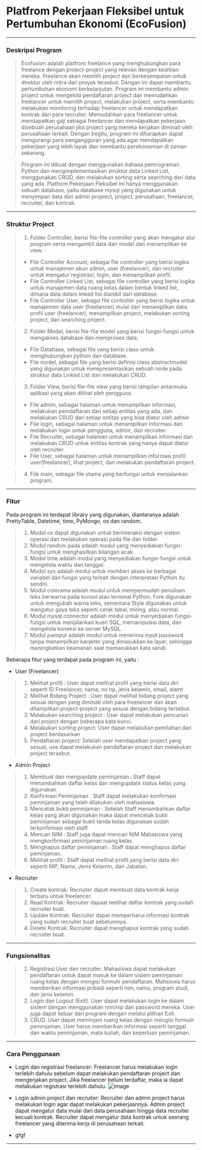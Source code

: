 # Platfrom Pekerjaan Fleksibel untuk Pertumbuhan Ekonomi (EcoFusion)
--------------------------------------------------------------------------------------------
### Deskripsi Program
> Ecofusion adalah platfrom freelance yang menghubungkan para freelance dengan 
project-project yang relevan dengan keahlian mereka. Freelance akan memilih project 
dan berkesempatan untuk direktur oleh mitra dari proyek tersebut. Dengan ini dapat membantu 
pertumbuhan ekonomi berkelanjutan. Program ini membantu admin project untuk mengelola pendaftaran project dan memudahkan freelancer untuk memilih project, melakukan project, serta membantu melakukan monitoring terhadap freelancer untuk mendapatkan kontrak dari para recruiter. Memudahkan para freelancer untuk mendapatkan gaji sebagai freelancer dan mendapatkan pekerjaan disebuah perusahaan jika project yang mereka kerjakan diminati oleh perusahaan terkait. Dengan begitu, program ini diharapkan dapat mengurangi para pengangguran yang ada agar mendapatkan pekerjaan yang lebih layak dan membantu perekonomian di zaman sekarang.

> Program ini dibuat dengan menggunakan bahasa pemrograman Python dan mengimplementasikan struktur data Linked List, menggunakan CRUD, dan melakukan sorting serta searching dari data yang ada. Platform Pekerjaan Fleksibel ini hanya menggunakan sebuah database, yaitu database mysql  yang digunakan untuk menyimpan data dari admin projeect, project, perusahaan, freelancer, recruiter, dan kontrak.
-----------------------------------------------------------------------------------------------

### Struktur Project

> 1. Folder Controller, berisi file-file controller yang akan mengatur alur program serta mengambil data dari model dan menampilkan ke view.                           
> - File Controller Account, sebagai file controller yang berisi logika untuk manajemen akun admin, user (freelancer), dan recruiter untuk mengatur registrasi, login, dan menampilkan profil.
> - File Controller Linked List, sebagai file controller yang berisi logika untuk manajemen data ruang kelas dalam bentuk linked list, dimana data dalam linked list diambil dari database.
> - File Controller User, sebagai file controller yang berisi logika untuk manajemen data user (freelancer) mulai dari menampilkan data profil user (freelancer), menampilkan project, melakukan sorting project, dan searching project.

> 2. Folder Model, berisi file-file model yang berisi fungsi-fungsi untuk mengakses database dan memproses data.
> - File Database, sebagai file yang berisi class untuk menghubungkan python dan database.
> - File model, sebagai file yang berisi definisi class abstractmodel yang digunakan untuk merepresentasikan sebuah node pada struktur data Linked List dan melakukan CRUD.

> 3. Folder View, berisi file-file view yang berisi tampilan antarmuka aplikasi yang akan dilihat oleh pengguna.
> - File admin, sebagai halaman untuk menampilkan informasi, melakukan pemdaftaran dari setiap entitas yang ada, dan melakukan CRUD dari setiap entitas yang bisa diatur oleh admin
> - File login, sebagai halaman untuk menampilkan informasi dan melakukan login untuk pengguna, admin, dan recruiter.
> - File Recruiter, sebagai halaman untuk menampilkan informasi dan melakukan CRUD untuk entitas kontrak yang hanya dapat diatur oleh recruiter.
> - File User, sebagai halaman untuk menampilkan informasi profil user(freelancer), lihat project, dan melakukan pendaftaran project.

> 4. File main, sebagai file utama yang berfungsi untuk menjalankan program.
---------------------------------------------------------------------------------

### Fitur
Pada program ini terdapat library yang digunakan, diantaranya adalah PrettyTable, Datetime, time, PyMongo, os dan random. 
>  1. Modul os dapat digunakan untuk berinteraksi dengan sistem operasi dan melakukan operasi pada file dan folder.
>  2. Modul random pada adalah modul yang menyediakan fungsi-fungsi untuk menghasilkan bilangan acak.
>  3. Modul time adalah modul yang menyediakan fungsi-fungsi untuk mengelola waktu dan tanggal.
>  4. Modul sys adalah modul untuk memberi akses ke berbagai variabel dan fungsi yang terkait dengan interpretasi Python itu sendiri.
>  5. Modul colorama adalah modul untuk mempermudah penulisan teks berwarna pada konsol atau terminal Python. Fore digunakan untuk mengubah warna teks, sementara Style digunakan untuk mengatur gaya teks seperti cetak tebal, miring, atau normal.
>  6. Modul mysql.connector adalah modul untuk menyediakan fungsi-fungsi untuk menjalankan kueri SQL, memanipulasi data, dan mengelola koneksi ke server MySQL.
>  7. Modul pwinput adalah modul untuk menerima input password tanpa menampilkan karakter yang dimasukkan ke layar, sehingga meningkatkan keamanan saat memasukkan kata sandi.
 
Beberapa fitur yang terdapat pada program ini, yaitu :
- User (Freelancer)
> 1. Melihat profil : User dapat melihat profil yang berisi data diri seperti ID Freelancer, nama, no hp, jenis kelamin, email, alamt
> 2. Melihat Bidang Project : User dapat melihat bidang project yang sesuai dengan yang diminati oleh para freelancer dan akan ditampilkan project-project yang sesuai dengan bidang tersebut.
> 3. Melakukan searching project : User dapat melakukan pencarian dari project dengan beberapa kata kunci.
> 4. Melakukan sorting project: User dapat melakukan pemilahan dari project berdasarkan
> 5. Pendaftaran project: Setelah user mendapatkan project yang sesuai, use dapat melakukan pendaftaran project dan melakukan project tersebut.

- Admin Project
> 1. Membuat dan mengupdate peminjaman : Staff dapat menambahkan daftar kelas dan mengupdate status kelas yang digunakan.
> 2. Konfirmasi Peminjaman : Staff dapat melakukan konfirmasi peminjaman yang telah dilakukan oleh mahasiswa. 
> 3. Mencetak bukti peminjaman : Setelah Staff menambahkan daftar kelas yang akan digunakan maka dapat mencetak bukti peminjaman sebagai bukti tanda kelas digunakan sudah terkonfirmasi oleh staff.
> 4. Mencari NIM : Staff juga dapat mencari NIM Mahasiswa yang mengkonfirmasi peminjaman ruang kelas.
> 5. Menghapus daftar peminjaman : Staff dapat menghapus daftar peminjaman.
> 6. Melihat profil : Staff dapat  melihat profil yang berisi data diri seperti  NIP, Nama, Jenis Kelamin, dan Jabatan.

- Recruiter
> 1. Create kontrak: Recruiter dapat membuat data kontrak kerja terbaru untuk freelancer.
> 2. Read Kontrak: Recruiter dapaat melihat daftar kontrak yang sudah recruiter buat.
> 3. Update Kontrak: Recruiter dapat memperbarui informasi kontrak yang sudah recruiter buat sebelumnya.
> 4. Delete Kontrak: Recruiter dapat menghapus kontrak yang sudah recruiter buat.
--------------------------------------------------------------------------------------------

### Fungsionalitas
>  1. Registrasi User dan recruiter. Mahasiswa dapat melakukan pendaftaran untuk dapat masuk ke dalam sistem peminjaman ruang kelas dengan mengisi formulir pendaftaran. Mahsiswa harus memberikan informasi pribadi seperti nim, nama, program studi, dan jenis kelamin.
>  2. Login dan Logout (Exit). User dapat melakukan login ke dalam sistem dengan menggunakan nim/nip dan password mereka. User juga dapat keluar dari program dengan melalui pilihan Exit.
>  3. CRUD. User dapat meminjam ruang kelas dengan mengisi formulir peminjaman. User harus memberikan informasi seperti tanggal dan waktu peminjaman, mata kuliah, dan keperluan peminjaman.
-------------------------------------------------------------------------------------------------

### Cara Penggunaan

 - Login dan registrasi freelancer: Freelancer harus melakukan login terlebih dahulu sebelum dapat melakukan pendaftaran project dan mengerjakan project. Jika freelancer belum terdaftar, maka ia dapat melakukan registrasi terlebih dahulu.
 ![image](https://github.com/PA-ASD-KEL1/PA-ASD/assets/144756486/28d9ca63-4a9b-4d7c-abe7-76c3337f088a)

 - Login admin project dan recruiter: Recruiter dan admin project harus melakukan login agar dapat melakukan pekerjaannya. Admin project dapat mengatur data mulai dari data perusahaan hingga data recruiter kecuali kontrak. Recruiter dapat mengatur data kontrak untuk seorang freelancer yang diterima kerja di perusahaan terkait.

 - gfgf

 



--------------------------------------


